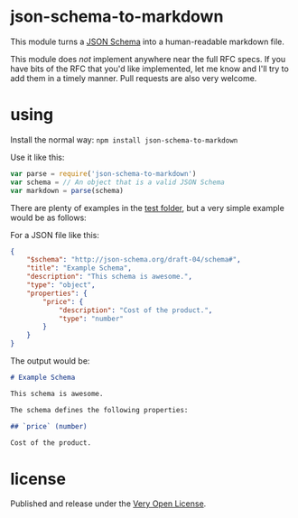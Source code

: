 # json-schema-to-markdown

This module turns a [JSON Schema](http://json-schema.org/) into a
human-readable markdown file.

This module does *not* implement anywhere near the full RFC specs.
If you have bits of the RFC that you'd like implemented, let me
know and I'll try to add them in a timely manner. Pull requests
are also very welcome.

# using

Install the normal way: `npm install json-schema-to-markdown`

Use it like this:

```js
var parse = require('json-schema-to-markdown')
var schema = // An object that is a valid JSON Schema
var markdown = parse(schema)
```

There are plenty of examples in the [test folder](./test), but a very
simple example would be as follows:

For a JSON file like this:

```json
{
	"$schema": "http://json-schema.org/draft-04/schema#",
	"title": "Example Schema",
	"description": "This schema is awesome.",
	"type": "object",
	"properties": {
		"price": {
			"description": "Cost of the product.",
			"type": "number"
		}
	}
}
```

The output would be:

```markdown
# Example Schema

This schema is awesome.

The schema defines the following properties:

## `price` (number)

Cost of the product.
```

# license

Published and release under the [Very Open License](http://veryopenlicense.com).
